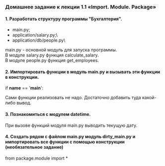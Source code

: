 ### Домашнее задание к лекции 1.1 «Import. Module. Package»

#### 1. Разработать структуру программы "Бухгалтерия".

- main.py;
- application/salary.py;\
- application/db/people.py\

main.py - основной модуль для запуска программы.\
В модуле salary.py функция calculate_salary.\
В модуле people.py функция get_employees.

#### 2. Импортировать функции в модуль main.py и вызывать эти функции в конструкции.

 if __name__ == '__main__':

Сами функции реализовать не надо. Достаточно добавить туда какой-либо вывод.

#### 3. Познакомиться с модулем datetime. 
При вызове функций модуля main.py выводить текущую дату.

#### 4. Создать рядом с файлом main.py модуль dirty_main.py и импортировать все функции с помощью конструкции (необязательное задание)

from package.module import *



